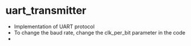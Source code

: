 # uart_transmitter
- Implementation of UART protocol  
- To change the baud rate, change the clk_per_bit parameter in the code
- 

